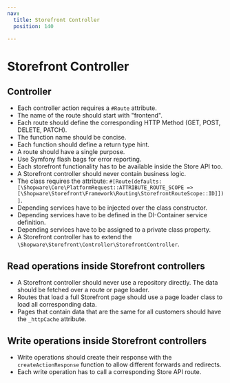 ```yaml
---
nav:
  title: Storefront Controller
  position: 140

---
```


# Storefront Controller

## Controller

* Each controller action requires a `#Route` attribute.
* The name of the route should start with "frontend".
* Each route should define the corresponding HTTP Method \(GET, POST, DELETE, PATCH\).
* The function name should be concise.
* Each function should define a return type hint.
* A route should have a single purpose.
* Use Symfony flash bags for error reporting.
* Each storefront functionality has to be available inside the Store API too.
* A Storefront controller should never contain business logic.
* The class requires the attribute: `#[Route(defaults: [\Shopware\Core\PlatformRequest::ATTRIBUTE_ROUTE_SCOPE => [\Shopware\Storefront\Framework\Routing\StorefrontRouteScope::ID]])]`.
* Depending services have to be injected over the class constructor.
* Depending services have to be defined in the DI-Container service definition.
* Depending services have to be assigned to a private class property.
* A Storefront controller has to extend the `\Shopware\Storefront\Controller\StorefrontController`.

## Read operations inside Storefront controllers

* A Storefront controller should never use a repository directly. The data should be fetched over a route or page loader.
* Routes that load a full Storefront page should use a page loader class to load all corresponding data.
* Pages that contain data that are the same for all customers should have the `_httpCache` attribute.

## Write operations inside Storefront controllers

* Write operations should create their response with the `createActionResponse` function to allow different forwards and redirects.
* Each write operation has to call a corresponding Store API route.
